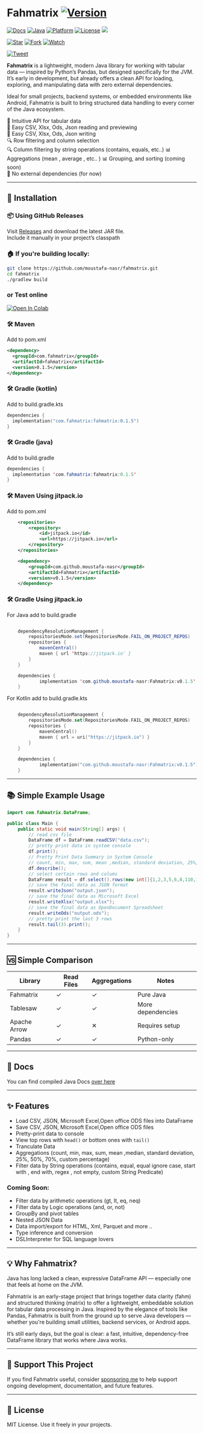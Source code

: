 # Fahmatrix [![Version](https://img.shields.io/badge/version-0.1.5-yellow)](https://github.com/moustafa-nasr/fahmatrix/releases)
[![Docs](https://img.shields.io/badge/Javadoc-online-blue)](https://moustafa-nasr.github.io/Fahmatrix/)  [![Java](https://img.shields.io/badge/Java-17+-brightgreen?logo=java)](https://openjdk.org/) [![Platform](https://img.shields.io/badge/Platform-JVM-lightgrey)]() [![License](https://img.shields.io/github/license/moustafa-nasr/fahmatrix)](https://github.com/moustafa-nasr/fahmatrix/blob/main/LICENSE)
[![](https://jitpack.io/v/moustafa-nasr/Fahmatrix.svg)](https://jitpack.io/#moustafa-nasr/Fahmatrix/)

[![Star](https://img.shields.io/github/stars/moustafa-nasr/fahmatrix?style=social)](https://github.com/moustafa-nasr/fahmatrix/stargazers) [![Fork](https://img.shields.io/github/forks/moustafa-nasr/fahmatrix?style=social)](https://github.com/moustafa-nasr/fahmatrix/forks) [![Watch](https://img.shields.io/github/watchers/moustafa-nasr/fahmatrix?style=social)](https://github.com/moustafa-nasr/fahmatrix/watchers)

[![Tweet](https://img.shields.io/badge/Tweet-Fahmatrix-blue?logo=twitter)](https://twitter.com/intent/tweet?text=Just%20discovered%20Fahmatrix%20%E2%80%94%20a%20lightweight%2C%20Pandas-like%20Java%20library%20for%20tabular%20data%20%F0%9F%93%8A%F0%9F%94%A5%0Ahttps%3A%2F%2Fgithub.com%2Fmoustafa-nasr%2Ffahmatrix)

**Fahmatrix**  is a lightweight, modern Java library for working with tabular data — inspired by Python’s Pandas, but designed specifically for the JVM. It’s early in development, but already offers a clean API for loading, exploring, and manipulating data with zero external dependencies.

Ideal for small projects, backend systems, or embedded environments like Android, Fahmatrix is built to bring structured data handling to every corner of the Java ecosystem.


🚀 Intuitive API for tabular data  
📄 Easy CSV, Xlsx, Ods, Json reading and previewing  
📄 Easy CSV, Xlsx, Ods, Json writing  
🔍 Row filtering and column selection  
🔍 Column filtering by string operations (contains, equals, etc..)
📊 Aggregations (mean , average , etc.. )
📊 Grouping, and sorting (coming soon)  
🧩 No external dependencies (for now)

---

## 🔧 Installation

### 📦 Using GitHub Releases

Visit [Releases](https://github.com/moustafa-nasr/fahmatrix/releases) and download the latest JAR file.
<br>
Include it manually in your project’s classpath

### 🏠 If you're building locally:
```bash
git clone https://github.com/moustafa-nasr/fahmatrix.git
cd fahmatrix
./gradlew build
```

### or Test online

[![Open In Colab](https://colab.research.google.com/assets/colab-badge.svg)](https://colab.research.google.com/github/moustafa-nasr/Fahmatrix/blob/main/FahmatrixExample.ipynb)


### 🛠️ Maven

Add to pom.xml

```xml
<dependency>
  <groupId>com.fahmatrix</groupId>
  <artifactId>fahmatrix</artifactId>
  <version>0.1.5</version>
</dependency>
```

### 🛠️ Gradle (kotlin)

Add to build.gradle.kts

```kotlin
dependencies {
  implementation("com.fahmatrix:fahmatrix:0.1.5")
}

```

### 🛠️ Gradle (java)

Add to build.gradle

```java
dependencies {
  implementation 'com.fahmatrix:fahmatrix:0.1.5'
}

```

### 🛠️ Maven Using jitpack.io 

Add to pom.xml

```xml
	<repositories>
		<repository>
		    <id>jitpack.io</id>
		    <url>https://jitpack.io</url>
		</repository>
	</repositories>

  	<dependency>
	    <groupId>com.github.moustafa-nasr</groupId>
	    <artifactId>Fahmatrix</artifactId>
	    <version>v0.1.5</version>
	</dependency>

```

### 🛠️ Gradle Using jitpack.io 

For Java add to build.gradle

```java

    dependencyResolutionManagement {
		repositoriesMode.set(RepositoriesMode.FAIL_ON_PROJECT_REPOS)
		repositories {
			mavenCentral()
			maven { url 'https://jitpack.io' }
		}
	}

    dependencies {
	        implementation 'com.github.moustafa-nasr:Fahmatrix:v0.1.5'
	}

```

For Kotlin add to build.gradle.kts

```kotlin

	dependencyResolutionManagement {
		repositoriesMode.set(RepositoriesMode.FAIL_ON_PROJECT_REPOS)
		repositories {
			mavenCentral()
			maven { url = uri("https://jitpack.io") }
		}
	}

    dependencies {
	        implementation("com.github.moustafa-nasr:Fahmatrix:v0.1.5")
	}

```


---

## 📚 Simple Example Usage

```java
import com.fahmatrix.DataFrame;

public class Main {
    public static void main(String[] args) {
        // read csv file
        DataFrame df = DataFrame.readCSV("data.csv");
        // pretty print data in system console
        df.print();
        // Pretty Print Data Summary in System Console
        // count, min, max, sum, mean ,median, standard deviation, 25%, 50%, 70%
        df.describe();
        // select certain rows and colums
        DataFrame result = df.select().rows(new int[]{1,2,3,5,6,8,110,10000,99}).columns(new String[]{"name","company","city"}).get();
        // save the final data as JSON format 
        result.writeJson("output.json");
        // save the final data as Microsoft Excel
        result.writeXlsx("output.xlsx");
        // save the final data as OpenDocument Spreadsheet
        result.writeOds("output.ods");
        // pretty print the last 3 rows
        result.tail(3).print();
    }
}
```
---

## 🆚 Simple Comparison

| Library      | Read Files | Aggregations | Notes             |
| ------------ | ---------- | ------------ | ----------------- |
| Fahmatrix    | ✓  	    | ✓           | Pure Java         |
| Tablesaw     | ✓  	    | ✓           | More dependencies |
| Apache Arrow | ✓  	    | ✕           | Requires setup    |
| Pandas       | ✓  	    | ✓           | Python-only       |

---
## 📜 Docs

You can find compiled Java Docs [over here](https://moustafa-nasr.github.io/Fahmatrix/)

---

## ✨ Features

- Load CSV, JSON, Microsoft Excel,Open office ODS files into DataFrame
- Save CSV, JSON, Microsoft Excel,Open office ODS files
- Pretty-print data to console
- View top rows with `head()` or bottom ones with `tail()`
- Tranculate Data
- Aggregations (count, min, max, sum, mean ,median, standard deviation, 25%, 50%, 70%, custom percentage)
- Filter data by String operations (contains,  equal, equal ignore case, start with , end with, regex , not empty, custom String Predicate)

### Coming Soon:

- Filter data by arithmetic operations (gt, lt, eq, neq)
- Filter data by Logic operations (and, or, not)
- GroupBy and pivot tables
- Nested JSON Data
- Data import/export for HTML, Xml, Parquet and more ..
- Type inference and conversion
- DSLInterpreter for SQL language lovers

---

## 💡 Why Fahmatrix?

Java has long lacked a clean, expressive DataFrame API — especially one that feels at home on the JVM.

Fahmatrix is an early-stage project that brings together data clarity (fahm) and structured thinking (matrix) to offer a lightweight, embeddable solution for tabular data processing in Java. Inspired by the elegance of tools like Pandas, Fahmatrix is built from the ground up to serve Java developers — whether you're building small utilities, backend services, or Android apps.

It’s still early days, but the goal is clear: a fast, intuitive, dependency-free DataFrame library that works where Java works.

---

## 🙌 Support This Project

If you find Fahmatrix useful, consider [sponsoring me](https://github.com/sponsors/moustafa-nasr) to help support ongoing development, documentation, and future features.

---

## 📝 License

MIT License. Use it freely in your projects.